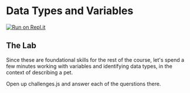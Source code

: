 # Data Types and Variables

[![Run on Repl.it](https://repl.it/badge/github/upperlinecode/data-types-javascript)](https://repl.it/github/upperlinecode/data-types-javascript)

## The Lab

Since these are foundational skills for the rest of the course, let's spend a few minutes working with variables and identifying data types, in the context of describing a pet.

Open up challenges.js and answer each of the querstions there.
